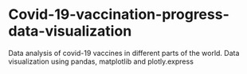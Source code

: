 # Covid-19-vaccination-progress-data-visualization
Data analysis of covid-19 vaccines in different parts of the world.
Data visualization using pandas, matplotlib and plotly.express
